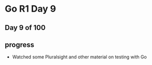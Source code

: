 # Go R1 Day 9


## Day 9 of 100

## progress

- Watched some Pluralsight and other material on testing with Go

